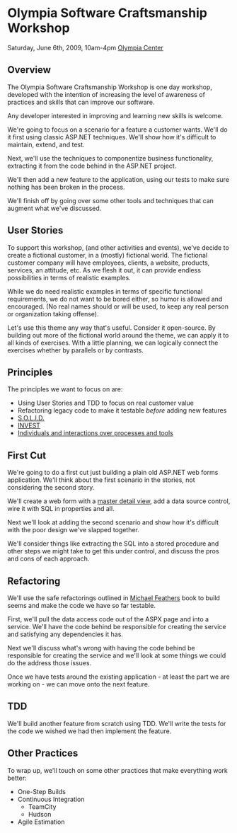 # Olympia Software Craftsmanship Workshop

Saturday, June 6th, 2009, 10am-4pm
[Olympia Center](http://is.gd/xBUr)

## Overview

The Olympia Software Craftsmanship Workshop is one day workshop,
developed with the intention of increasing the level of awareness of practices
and skills that can improve our software.

Any developer interested in improving and learning new skills is welcome.

We're going to focus on a scenario for a feature a customer wants. We'll do it
first using classic ASP.NET techniques. We'll show how it's difficult to maintain,
extend, and test.

Next, we'll use the techniques to componentize business functionality, extracting
it from the code behind in the ASP.NET project. 

We'll then add a new feature to the application, using our tests to make sure
nothing has been broken in the process.

We'll finish off by going over some other tools and techniques that can augment
what we've discussed.

## User Stories

To support this workshop, (and other activities and events), we’ve decide to create a fictional customer, in a (mostly) fictional world. The fictional customer company will have employees, clients, a website, products, services, an attitude, etc. As we flesh it out, it can provide endless possibilities in terms of realistic examples.

While we do need realistic examples in terms of specific functional requirements, we do not want to be bored either, so humor is allowed and encouraged. (No real names should or will be used, to keep any real person or organization taking offense).

Let's use this theme any way that's useful. Consider it open-source. By building out more of the fictional world around the theme, we can apply it to all kinds of exercises. With a little planning, we can logically connect the exercises whether by parallels or by contrasts.

## Principles

The principles we want to focus on are:

* Using User Stories and TDD to focus on real customer value
* Refactoring legacy code to make it testable *before* adding new features
* [S.O.L.I.D.](http://blog.objectmentor.com/articles/2009/02/12/getting-a-solid-start)
* [INVEST](http://xp123.com/xplor/xp0308/index.shtml)
* [Individuals and interactions over processes and tools](http://agilemanifesto.org/)

## First Cut

We're going to do a first cut just building a plain old ASP.NET web forms 
application. We'll think about the first scenario in the stories, not considering 
the second story.

We'll create a web form with a [master detail view](http://designingwebinterfaces.com/designing-web-interfaces-12-screen-patterns), 
add a data source control, wire it with SQL in properties and all.

Next we'll look at adding the second scenario and show how it's difficult with
the poor design we've slapped together.

We'll consider things like extracting the SQL into a stored procedure and other
steps we might take to get this under control, and discuss the pros and cons of
each approach.

## Refactoring

We'll use the safe refactorings outlined in [Michael Feathers](http://www.amazon.com/gp/product/0131177052/ref=s9_sims_c2_s1_p14_i2?pf_rd_m=ATVPDKIKX0DER&pf_rd_s=center-2&pf_rd_r=0S8D0VHK1WGVWC6Q21Q7&pf_rd_t=101&pf_rd_p=470938631&pf_rd_i=507846)
book to build seems and make the code we have so far testable.

First, we'll pull the data access code out of the ASPX page and into a service.
We'll have the code behind be responsible for creating the service and satisfying
any dependencies it has.

Next we'll discuss what's wrong with having the code behind be responsible
for creating the service and we'll look at some things we could do the address
those issues.

Once we have tests around the existing application - at least the part we are 
working on - we can move onto the next feature.

## TDD

We'll build another feature from scratch using TDD. We'll write the tests for
the code we wished we had then implement the feature.

## Other Practices

To wrap up, we'll touch on some other practices that make everything work better:

 * One-Step Builds
 * Continuous Integration
   - TeamCity
   - Hudson
 * Agile Estimation
